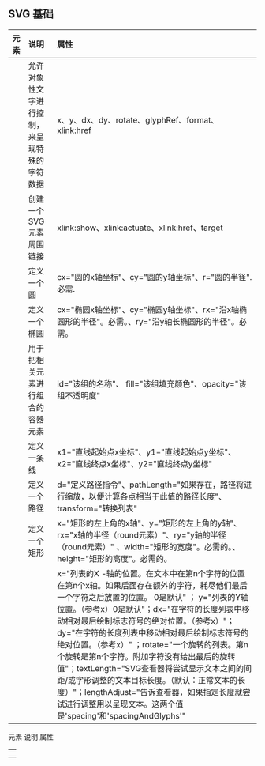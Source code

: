 ## SVG 基础

元素 | 说明 | 属性
:- | :- | :-
<altGlyph> | 允许对象性文字进行控制，来呈现特殊的字符数据 | x、y、dx、dy、rotate、glyphRef、format、xlink:href
<a> | 创建一个SVG元素周围链接 | xlink:show、xlink:actuate、xlink:href、target
<circle> | 定义一个圆 | cx="圆的x轴坐标"、cy="圆的y轴坐标"、r="圆的半径". 必需.
<ellipse> | 定义一个椭圆 |  cx="椭圆x轴坐标"、cy="椭圆y轴坐标"、rx="沿x轴椭圆形的半径"。必需。、ry="沿y轴长椭圆形的半径"。必需。
<g> | 用于把相关元素进行组合的容器元素 | id="该组的名称"、 fill="该组填充颜色"、opacity="该组不透明度"
<line> | 定义一条线 | x1="直线起始点x坐标"、y1="直线起始点y坐标"、x2="直线终点x坐标"、y2="直线终点y坐标"
<path> | 定义一个路径 | d="定义路径指令"、pathLength="如果存在，路径将进行缩放，以便计算各点相当于此值的路径长度"、transform="转换列表"
<rect> | 定义一个矩形 | x="矩形的左上角的x轴"、y="矩形的左上角的y轴"、rx="x轴的半径（round元素）"、ry="y轴的半径（round元素）" 、width="矩形的宽度"。必需的。、height="矩形的高度"。必需的。
<text> | | x="列表的X -轴的位置。在文本中在第n个字符的位置在第n个x轴。如果后面存在额外的字符，耗尽他们最后一个字符之后放置的位置。 0是默认" ； y="列表的Y轴位置。（参考x）0是默认"；dx="在字符的长度列表中移动相对最后绘制标志符号的绝对位置。（参考x）"；dy="在字符的长度列表中移动相对最后绘制标志符号的绝对位置。（参考x）" ；rotate="一个旋转的列表。第n个旋转是第n个字符。附加字符没有给出最后的旋转值"；textLength="SVG查看器将尝试显示文本之间的间距/或字形调整的文本目标长度。（默认：正常文本的长度）"；lengthAdjust="告诉查看器，如果指定长度就尝试进行调整用以呈现文本。这两个值是'spacing'和'spacingAndGlyphs'"

<table>
    <th>
        <tr>
            元素
        </tr>        
        <tr>
            说明
        </tr>       
         <tr>
            属性
        </tr>
    <td>
</table>